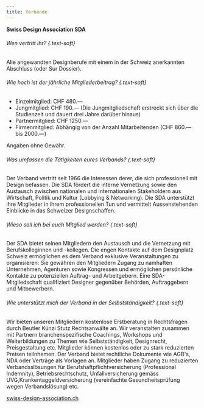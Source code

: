 ```yaml
---
title: Verbände
---
```


__Swiss Design Association SDA__

###### Wen vertritt ihr? {.text-soft}
Alle angewandten Designberufe mit einem in der Schweiz anerkannten Abschluss (oder Sur Dossier).

###### Wie hoch ist der jährliche Mitgliederbeitrag? {.text-soft}

- Einzelmitglied: CHF 480.—
- Jungmitglied: CHF 190.— (Die Jungmitgliedschaft erstreckt sich über die Studienzeit und dauert drei Jahre darüber hinaus)
- Partnermitglied: CHF 1250.—
- Firmenmitglied: Abhängig von der Anzahl Mitarbeitenden (CHF 860.— bis 2000.—)

Angaben ohne Gewähr.

###### Was umfassen die Tätigkeiten eures Verbands? {.text-soft}

Der Verband vertritt seit 1966 die Interessen derer, die sich professionell mit Design befassen. Die SDA fördert die interne Vernetzung sowie den Austausch zwischen nationalen und internationalen Stakeholdern aus Wirtschaft, Politik und Kultur (Lobbying & Networking). Die SDA unterstützt ihre Mitglieder in ihrem professionellen Tun und vermittelt Aussenstehenden Einblicke in das Schweizer Designschaffen.

###### Wieso soll ich bei euch Mitglied werden? {.text-soft}

Der SDA bietet seinen Mitgliedern den Austausch und die Vernetzung mit Berufskolleginnen und -kollegen. Die engen Kontakte auf dem Designplatz Schweiz ermöglichen es dem Verband exklusive Veranstaltungen zu organisieren: Sie gewähren den Mitgliedern Zugang zu namhaften Unternehmen, Agenturen sowie Kongressen und ermöglichen persönliche Kontakte zu potenziellen Auftrag- und Arbeitgebern. Eine SDA-Mitgliedschaft qualifiziert Designer gegenüber Behörden, Auftraggebern und Mitbewerbern.

###### Wie unterstützt mich der Verband in der Selbstständigkeit? {.text-soft}

Wir bieten unseren Mitgliedern kostenlose Erstberatung in Rechtsfragen durch Beutler Künzi Stutz Rechtsanwälte an. Wir veranstalten zusammen mit Partnern branchenspezifische Coachings, Workshops und Weiterbildungen zu Themen wie Selbstständigkeit, Designrecht, Preisgestaltung etc. Mitglieder können kostenlos oder zu stark reduzierten Preisen teilnhemen. Der Verband bietet rechtliche Dokumente wie AGB's, NDA oder Verträge als Vorlagen an. Mitglieder haben Zugang zu reduzierten Verbandsslösungen für Berufshaftpflichtversicherung (Professional Indemnity), Betriebsrechtschutz, Unfallversicherung gemäss UVG,Krankentaggeldversicherung (vereinfachte Gesundheitsprüfung wegen Verbandslösung) etc.

[swiss-design-association.ch](http://swiss-design-association.ch)

